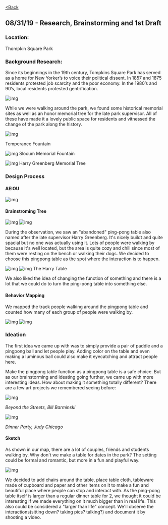 [<Back](README.md)

## 08/31/19 - Research, Brainstorming and 1st Draft

### Location:
Thompkin Square Park
### Background Research:
Since its beginnings in the 19th century, Tompkins Square Park has served as a home for New Yorker’s to voice their political dissent. In 1857 and 1875 residents protested job scarcity and the poor economy. In the 1980’s and 90’s, local residents protested gentrification.

![img](img/protest.png)

While we were walking around the park, we found some historical memorial sites as well as an honor memorial tree for the late park supervisor. All of these have made it a lovely public space for residents and vitnessed the change of the park along the history.

![img](img/fountain.jpg)

Temperance Fountain

![img](img/memo.png)
Slocum Memorial Fountain

![img](img/tree.png)
Harry Greenberg Memorial Tree

### Design Process 
#### AEIOU
![img](img/aeiou.png)

#### Brainstroming Tree
![img](img/bs1.png)
![img](img/bs2.png)

During the observation, we saw an "abandoned" ping-pong table also named after the late supervisor Harry Greenberg. It's nicely buildt and quite spacial but no one was actually using it. Lots of people were walking by because it's well located, but the area is quite cozy and chill since most of them were resting on the bench or walking their dogs. We decided to choose this pingpong table as the spot where the interaction is to happen.

![img](img/table1.jpg)
![img](img/table2.jpg)
The Harry Table

We also liked the idea of changing the function of something and there is a lot that we could do to turn the ping-pong table into something else.

#### Behavior Mapping
We mapped the track people walking around the pingpong table and counted how many of each group of people were walking by.

![img](img/map1.jpeg)
![img](img/map2.jpeg)

### Ideation
The first idea we came up with was to simply provide a pair of paddle and a pingpong ball and let people play. Adding color on the table and even making a luminous ball could also make it eyecatching and attract people here. 

Make the pingpong table function as a pingpong table is a safe choice. But as our brainstorming and ideating going further, we came up with more interesting ideas. How about making it something totally different? There are a few art projects we remembered seeing before:

![img](img/cb.jpeg)

*Beyond the Streets, Bill Barminski*

![img](img/dt1.jpeg)

*Dinner Party, Judy Chicago*

#### Sketch
As shown in our map, there are a lot of couples, friends and students walking by. Why don't we make a table for dates in the park? The setting could be formal and romantic, but more in a fun and playful way. 

![img](img/draft.jpeg)

We decided to add chairs around the table, place table cloth, tableware made of cupboard and paper and other items on it to make a fun and beautiful place where people can stop and interact with. As the ping-pong table itself is larger than a regular dinner table for 2, we thought it could be interesting if we made everything on it much bigger than in real life. This also could be considered a "larger than life" concept. We'll observe the interactions(sitting down? taking pics? talking?) and document it by shooting a video. 
